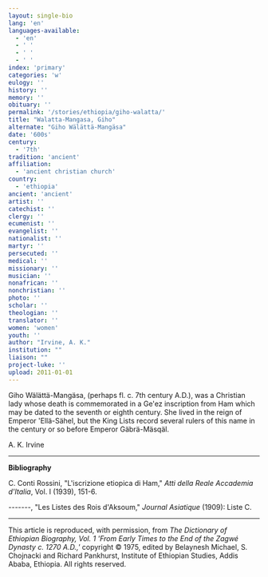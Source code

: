 ```yaml
---
layout: single-bio
lang: 'en'
languages-available:
  - 'en'
  - ' '
  - ' '
  - ' '
index: 'primary'
categories: 'w'
eulogy: ''
history: ''
memory: ''
obituary: ''
permalink: '/stories/ethiopia/giho-walatta/'
title: "Walatta-Mangasa, Giho"
alternate: "Giho Wälättä-Mangäsa"
date: '600s'
century:
  - '7th'
tradition: 'ancient'
affiliation:
  - 'ancient christian church'
country:
  - 'ethiopia'
ancient: 'ancient'
artist: ''
catechist: ''
clergy: ''
ecumenist: ''
evangelist: ''
nationalist: ''
martyr: ''
persecuted: ''
medical: ''
missionary: ''
musician: ''
nonafrican: ''
nonchristian: ''
photo: ''
scholar: ''
theologian: ''
translator: ''
women: 'women'
youth: ''
author: "Irvine, A. K."
institution: ""
liaison: ""
project-luke: ''
upload: 2011-01-01
---
```




Giho W&auml;l&auml;tt&auml;-Mang&auml;sa, (perhaps fl. c. 7th century A.D.), was a Christian lady whose death is commemorated in a Ge'ez inscription from Ham which may be dated to the seventh or eighth century. She lived in the reign of Emperor 'Ellä-Sähel, but the King Lists record several rulers of this name in the century or so before Emperor Gäbrä-Mäsqäl.

A. K. Irvine

---

**Bibliography**

C. Conti Rossini, "L'iscrizione etiopica di Ham," *Atti della Reale Accademia d'Italia*, Vol. I (1939), 151-6.

-------, "Les Listes des Rois d'Aksoum," *Journal Asiatique* (1909): Liste C.

---

This article is reproduced, with permission, from *The Dictionary of Ethiopian Biography, Vol. 1 'From Early Times to the End of the Zagwé Dynasty c. 1270 A.D.,'* copyright &copy; 1975, edited by Belaynesh Michael, S. Chojnacki and Richard Pankhurst, Institute of Ethiopian Studies, Addis Ababa, Ethiopia.  All rights reserved.
